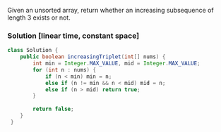 Given an unsorted array, return whether an increasing subsequence of length 3 exists or not.

### Solution [linear time, constant space]

```java
class Solution {
    public boolean increasingTriplet(int[] nums) {
        int min = Integer.MAX_VALUE, mid = Integer.MAX_VALUE;
        for (int n : nums) {
            if (n < min) min = n;
            else if (n != min && n < mid) mid = n;            
            else if (n > mid) return true;
        }
        
        return false;
    }
 }
 ```
